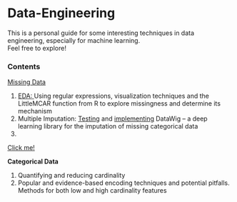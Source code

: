 # Data-Engineering

This is a personal guide for some interesting techniques in data engineering, especially for machine learning. <br>
Feel free to explore!


<h3>Contents</h3>

<a href="https://github.com/ioakeim-h/Data-Engineering/tree/main/Missing%20Data">Missing Data</a>
<ol>
<li><a href="https://github.com/ioakeim-h/Data-Engineering/blob/main/Missing%20Data/Exploring%20Missing%20Data.ipynb">EDA: </a>Using regular expressions, visualization techniques and the LittleMCAR function from R to explore missingness and determine its mechanism</li>
<li>Multiple Imputation: <a href="https://github.com/ioakeim-h/Data-Engineering/blob/main/Missing%20Data/Deep%20Learning%20Imputation/Testing%20datawig%20.ipynb">Testing</a> and <a href="https://github.com/ioakeim-h/Data-Engineering/blob/main/Missing%20Data/Deep%20Learning%20Imputation/Deep%20Learning%20Imputation%20(datawig).ipynb">implementing</a> DataWig – a deep learning library for the imputation of missing categorical data<li>
</ol>




<a href="https://example.com">Click me!</a>




<b>Categorical Data</b> <br>
<ol>
  <li>Quantifying and reducing cardinality</li>
  <li>Popular and evidence-based encoding techniques and potential pitfalls. Methods for both low and high cardinality features</li>
</ol>
